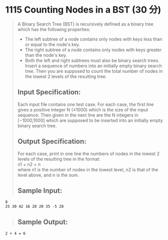 # 1115 Counting Nodes in a BST (30 分)  
> A Binary Search Tree (BST) is recursively defined as a binary tree which has the following properties:  
> + The left subtree of a node contains only nodes with keys less than or equal to the node's key.  
> + The right subtree of a node contains only nodes with keys greater than the node's key.  
> + Both the left and right subtrees must also be binary search trees.  
> Insert a sequence of numbers into an initially empty binary search tree. Then you are supposed to count the total number of nodes in the lowest 2 levels of the resulting tree.  
> ## Input Specification:  
> Each input file contains one test case. For each case, the first line gives a positive integer N (≤1000) which is the size of the input sequence. Then given in the next line are the N integers in [−1000,1000] which are supposed to be inserted into an initially empty binary search tree.  
> ## Output Specification:  
> For each case, print in one line the numbers of nodes in the lowest 2 levels of the resulting tree in the format:  
> n1 + n2 = n  
> where n1 is the number of nodes in the lowest level, n2 is that of the level above, and n is the sum.  
> ## Sample Input:
```
9
25 30 42 16 20 20 35 -5 28
```
> ## Sample Output:
```
2 + 4 = 6
```